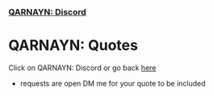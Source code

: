 <link rel="icon" href="https://demerci.github.io/qarnayn/favicon.ico">

### [QARNAYN: Discord](https://dhulqarnayn.github.io/qarnayn/DISCORD.html)

# QARNAYN: Quotes
Click on QARNAYN: Discord or go back [here](https://dhulqarnayn.github.io/qarnayn/DISCORD.html)
- requests are open DM me for your quote to be included